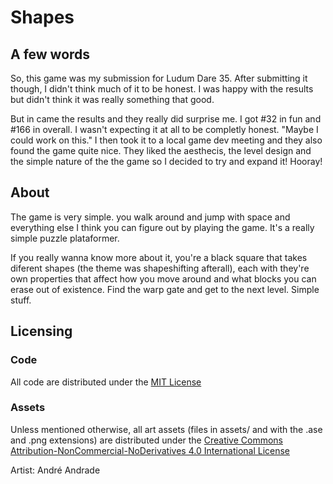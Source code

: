 # Shapes

## A few words

So, this game was my submission for Ludum Dare 35. After submitting it though, I didn't think much of it to be honest. I was happy with the results but didn't think it was really something that good.

But in came the results and they really did surprise me. I got #32 in fun and #166 in overall. I wasn't expecting it at all to be completly honest. "Maybe I could work on this." I then took it to a local game dev meeting and they also found the game quite nice. They liked the aesthecis, the level design and the simple nature of the the game so I decided to try and expand it! Hooray!

## About

The game is very simple. you walk around and jump with space and everything else I think you can figure out by playing the game. It's a really simple puzzle plataformer.

If you really wanna know more about it, you're a black square that takes diferent shapes (the theme was shapeshifting afterall), each with they're own properties that affect how you move around and what blocks you can erase out of existence. Find the warp gate and get to the next level. Simple stuff.

## Licensing

### Code

All code are distributed under the [MIT License](LICENSE)

### Assets

Unless mentioned otherwise, all art assets (files in assets/ and with the .ase and .png extensions) are distributed under the [Creative Commons Attribution-NonCommercial-NoDerivatives 4.0 International License](http://creativecommons.org/licenses/by-nc-nd/4.0/)

Artist: André Andrade
